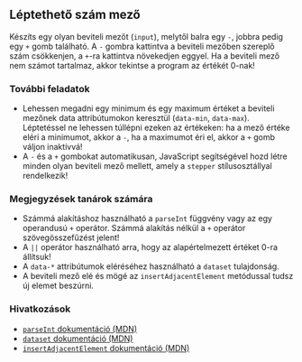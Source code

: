 ## Léptethető szám mező

Készíts egy olyan beviteli mezőt (`input`), melytől balra egy `-`, jobbra pedig egy `+` gomb található. A `-` gombra kattintva a beviteli mezőben szereplő szám csökkenjen, a `+`-ra kattintva növekedjen eggyel. Ha a beviteli mező nem számot tartalmaz, akkor tekintse a program az értékét 0-nak!

### További feladatok

- Lehessen megadni egy minimum és egy maximum értéket a beviteli mezőnek data attribútumokon keresztül (`data-min`, `data-max`). Léptetéssel ne lehessen túllépni ezeken az értékeken: ha a mező értéke eléri a minimumot, akkor a `-`, ha a maximumot éri el, akkor a `+` gomb váljon inaktívvá!
- A `-` és a `+` gombokat automatikusan, JavaScript segítségével hozd létre minden olyan beviteli mező mellett, amely a `stepper` stílusosztállyal rendelkezik!

### Megjegyzések tanárok számára

- Számmá alakításhoz használható a `parseInt` függvény vagy az egy operandusú `+` operátor. Számmá alakítás nélkül a `+` operátor szövegösszefűzést jelent!
- A `||` operátor használható arra, hogy az alapértelmezett értéket 0-ra állítsuk!
- A `data-*` attribútumok eléréséhez használható a `dataset` tulajdonság.
- A beviteli mező elé és mögé az `insertAdjacentElement` metódussal tudsz új elemet beszúrni.

### Hivatkozások

- [`parseInt` dokumentáció (MDN)][1]
- [`dataset` dokumentáció (MDN)][2]
- [`insertAdjacentElement` dokumentáció (MDN)][3]

[1]: https://developer.mozilla.org/en-US/docs/Web/JavaScript/Reference/Global_Objects/parseInt
[2]: https://developer.mozilla.org/en-US/docs/Web/API/HTMLOrForeignElement/dataset
[3]: https://developer.mozilla.org/en-US/docs/Web/API/Element/insertAdjacentElement
